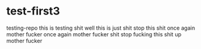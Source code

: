 # test-first3
testing-repo
this is testing shit 
 well this is just shit
 stop this shit once again mother fucker once again mother fucker shit stop fucking this shit up mother fucker
